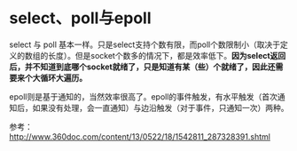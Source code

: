 # select、poll与epoll

select 与 poll 基本一样。只是select支持个数有限，而poll个数限制小（取决于定义的数组的长度）。但是socket个数多的情况下，都是效率低下。**因为select返回后，并不知道到底哪个socket就绪了，只是知道有某（些）个就绪了，因此还需要来个大循环大遍历。**

epoll则是基于通知的，当然效率很高了。epoll的事件触发，有水平触发（首次通知后，如果没有处理，会一直通知）与边沿触发（对于事件，只通知一次）两种。

参考：
http://www.360doc.com/content/13/0522/18/1542811_287328391.shtml
